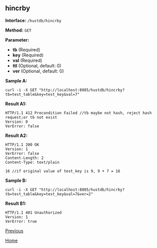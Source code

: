 ## hincrby ##

**Interface:** `/hustdb/hincrby`

**Method:** `GET`

**Parameter:** 

*  **tb** (Required)  
*  **key** (Required)  
*  **val** (Required)  
*  **ttl** (Optional, default: 0)
*  **ver** (Optional, default: 0) 

**Sample A:**

    curl -i -X GET "http://localhost:8085/hustdb/hincrby?tb=test_table&key=test_key&val=7"

**Result A1:**

	HTTP/1.1 412 Precondition Failed //tb maybe not hash, reject hash request;or tb not exist
	Version: 0
	VerError: false

**Result A2:**

	HTTP/1.1 200 OK
	Version: 1
	VerError: false
    Content-Length: 2
	Content-Type: text/plain

	16 //if original value of test_key is 9, 9 + 7 = 16

**Sample B:**

    curl -i -X GET "http://localhost:8085/hustdb/hincrby?tb=test_table&key=test_key&val=7&ver=2"

**Result B1:**

	HTTP/1.1 401 Unauthorized
	Version: 1
	VerError: true

[Previous](../hustdb.md)

[Home](../../../index.md)